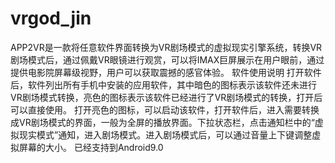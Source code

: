 # vrgod_jin
APP2VR是一款将任意软件界面转换为VR剧场模式的虚拟现实引擎系统，转换VR剧场模式后，通过佩戴VR眼镜进行观赏，可以将IMAX巨屏展示在用户眼前，通过提供电影院屏幕级视野，用户可以获取震撼的感官体验。 软件使用说明 打开软件后，软件列出所有手机中安装的应用软件，其中暗色的图标表示该软件还未进行VR剧场模式转换，亮色的图标表示该软件已经进行了VR剧场模式的转换，打开后可以直接使用。 打开亮色的图标，可以启动该软件，打开软件后，进入需要转换成VR剧场模式的界面，一般为全屏的播放界面。下拉状态栏，点击通知栏中的“虚拟现实模式”通知，进入剧场模式。进入剧场模式后，可以通过音量上下键调整虚拟屏幕的大小。
已经支持到Android9.0
